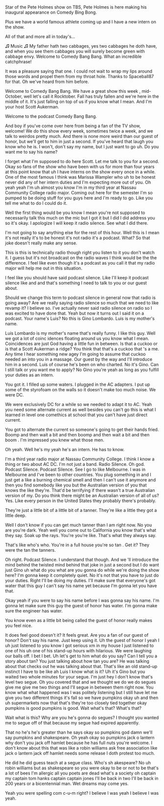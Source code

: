 Star of the Pete Holmes show on TBS, Pete Holmes is here making his inaugural appearance on Comedy Bing Bong.

Plus we have a world famous athlete coming up and I have a new intern on the show.

All of that and more all in today's...

♫ Music ♫ My father hath two cabbages, yes two cabbages he doth have, and when you see them cabbages you will surely become green with cabbage envy. Welcome to Comedy Bang Bang. What an incredible catchphrase!

It was a pleasure saying that one. I could not wait to wrap my lips around those words and propel them from my throat hole. Thanks to Spaceball87 for that. Oh we've heard from him before.

Welcome to Comedy Bang Bang. We have a great show this week , mid-October, well let's call it Rocktober. Fall has truly fallen and we're here in the middle of it. It's just falling on top of us if you know what I mean. And I'm your host Scott Aukerman.

Welcome to the podcast Comedy Bang Bang.

And boy if you've come over here from being a fan of the TV show, welcome! We do this show every week, sometimes twice a week, and we talk to weirdos pretty much. And there is none more weird than our guest of honor, but we'll get to him in just a second. If you've heard that laugh you know who he is. I won't, don't say my name, but I just want to go uh. Do you want me to say his name?

I forget what I'm supposed to do here Scott. Let me talk to you for a second. Okay so fans of the show who have been with us for more than four years at this point know that uh I have interns on the show every once in a while. One of the most famous I think was Marissa Wampler who uh to be honest never did any of her intern duties and I'm expecting more out of you. Oh yeah yeah I'm uh almost you know I'm in my third year at Nassau Community College radio major. Coming out here for the semester I'm so pumped to be doing stuff for you guys here and I'm ready to go. Like you tell me what to do I could do it.

Well the first thing would be you know I mean you're not supposed to necessarily talk this much on the mic but I got it but I did I did address you so it's okay. I apologize I will keep it radio silence. See what I did there.

I'm not going to say anything else for the rest of this hour. Well this is I mean it's not really it's to be honest it's not radio it's a podcast. What? So that joke doesn't really make any sense.

This is this is technically radio though right you listen to it you don't watch it. I guess but it's not broadcast on the radio waves I think would be the the difference. I feel like even though it's a podcast as you call it that my radio major will help me out in this situation.

I feel like you should have said podcast silence. Like I'll keep it podcast silence like and and that's something I need to talk to you or our guest about.

Should we change this term to podcast silence in general now that radio is going away? Are we really saying radio silence so much that we need to like revamp it? I believe so. I've actually never said radio silence on radio so I was excited to have done that. Yeah but now it turns out I said it on a podcast. Your name's Luis? No this is Gino Lombardo. Luis is my mother's name.

Luis Lombardo is my mother's name that's really funny. I like this guy. Well we got a lot of coinc idences floating around us you know what I mean. Coincidences are just God having a little fun in between. Is that a cuckoo or is that a Scott Aukerman a ridge? You think that that's a cuckoo that 's a me. Any time I hear something new agey I'm going to assume that cuckoo needed an into you in a massage. Our guest by the way and I'll introduce him in a second. Luis of course he's been on who charted. No it's Gino. Can I still talk or you want me to apply? No Gino you're yeah as long as you fulfill your duties as an intern.

You got it. I filled up some waters. I plugged in the AC adapters. I put up some of the styrofoam on the walls so it doesn't make too much noise. We were DC.

We were exclusively DC for a while so we needed to adapt it to AC. Yeah you need some alternate current as well besides you can't go this is what I learned in level one comethics at school that you can't have just direct current.

You got to alternate the current so someone's going to get their hands fried. Boomp and then wait a bit and then boomp and then wait a bit and then boom . I'm impressed you knew what those men.

Oh yeah. Well he's my yeah he's an intern. He has to know.

I'm a third year radio major at Nassau Community College. I think I know a thing or two about AC DC. I'm not just a band. Radio Silence. Oh god. Podcast Silence. Podcast Silence. See I go to like Melbourne. I was in Melbourne and I've been to other countries. You plug something in and I just get a like a burning chemical smell and then I can't use it anymore and then you find somebody like you but the Australian version of you that knows the like they're. That'd be terrifying if there wasn't a true Australian version of my. Do you think there might be an Australian version of all of us? Yes. Like every person in the United States they probably there's probably.

They're just a little bit of a little bit of a tanner. They're like a little they got a little deep.

Well I don't know if you can get much tanner than I am right now. No you are you're dark. Yeah well you come out to California you know that's what they say. Soak up the rays. You're you're like. That's what they always say.

That's like who's who. You're in a full house you're so tan . Get it? They were the tan the tanners.

Oh right. Podcast Silence. I understand that though. And we 'll introduce the mind behind the twisted mind behind that joke in just a second but I do want just Gino uh what do you what are you gonna do while we're doing the show here? I'm gonna keep it completely quiet. No it's not that you have to just do your duties. Right I'll be doing my duties. I'll make sure that everyone's got water that this guy I can't say his name yet because I'm gonna let you have that.

Okay yeah if you were to say his name before I was gonna say his name. I'm gonna let make sure this guy the guest of honor has water. I'm gonna make sure the engineer has water.

You know even as a little bit being called the guest of honor really makes you feel nice.

It does feel good doesn't it? It feels great. Are you a fan of our guest of honor? Don't say his name. Just keep using it. Uh the guest of honor I yeah I uh just listened to you know I got serious xm in my house I just listened to one of his uh one of his stand-up hours with hilarious. We were laughing our balls off. I bet I bet. Uh let's get to him what do you say? Can I tell you a story about tan? You just talking about how tan you are? He was talking about that checks out he was talking about that. That's like an old stand-up instinct I have to be like ah Luis I know what is it? Uh it's Gino but you waited two whole minutes for your segue. I'm just hey I don't know that's level two segue. Oh you covered that and we thought we do we do segues give me give me two things and I'll segue in between them right now. You know what what happened was I was politely listening but I still have let me give you two different things it's fall so we have pumpkins okay uh and then uh supermarkets now that that's they're too closely tied together okay pumpkins is good pumpkins is good. Wait what's that? What's that?

Wait what is this? Why are you he's gonna do segues? I thought you wanted me to segue off of that because my segue had expired apparently.

That no he's he's greater than he says okay so pumpkins god damn we'll say pumpkins and shakespeare. Oh yeah okay so pumpkins jack o lantern why don't you jack off hamlet because he has full nuts you're welcome. I don't know about this that was like a robin williams ask free association like jack o lantern jack off hamlet needs some release I doth protest too much.

He did he did guess teach at a segue class. Who's sh akespeare? No uh robin williams but as shakespeare so you were okay to be or not to be that's a lot of bees I'm allergic all you poets are dead what's a society oh captain my captain tom hanks captain captain jones I'll be back in two I'll be back in 200 years or a bicentennial man. Wet dreams may come yes.

Yeah you were spelling com c-u-m right? I believe I was yeah I believe I was yeah.
